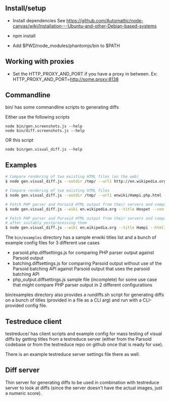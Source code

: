 ## Install/setup

* Install dependencies
  See https://github.com/Automattic/node-canvas/wiki/Installation---Ubuntu-and-other-Debian-based-systems

* npm install
* Add $PWD/node_modules/phantomjs/bin to $PATH

## Working with proxies
* Set the HTTP_PROXY_AND_PORT if you have a proxy in between.
  Ex: HTTP_PROXY_AND_PORT=http://some.proxy:8138

## Commandline

bin/ has some commandline scripts to generating diffs

Either use the following scripts

    node bin/gen.screenshots.js --help
    node bin/diff.screenshots.js --help

OR this script

    node bin/gen.visual_diff.js --help

## Examples

``` bash
# Compare rendering of two existing HTML files (on the web)
$ node gen.visual_diff.js --outdir /tmp/ --url1 http://en.wikipedia.org/wiki/Hampi --url2 http://en.wikipedia.org/wiki/Hospet

# Compare rendering of two existing HTML files
$ node gen.visual_diff.js --outdir /tmp/ --url1 enwiki/Hampi.php.html --url2 enwiki/Hampi.parsoid.html

# Fetch PHP parser and Parsoid HTML output from their servers and compare them (read config from a config file)
$ node gen.visual_diff.js --wiki en.wikipedia.org --title Hospet --config parsoid.diffsettings.js

# Fetch PHP parser and Parsoid HTML output from their servers and compare them (config on commandline), and also dump the HTML
# after suitably postprocessing them
$ node gen.visual_diff.js --wiki en.wikipedia.org --title Hampi --html1PP ../lib/php_parser.postprocess.js --html2PP ../lib/parsoid.postprocess.js --dumpHTML1 --dumpHTML2
```

The <code>bin/examples</code> directory has a sample enwiki titles list and a bunch of example config files for 3 different use cases
* parsoid.php.diffsettings.js for comparing PHP parser output against Parsoid output
* batching.diffsettings.js for comparing Parsoid output without use of the Parsoid batching API against Parsoid output that uses the parsoid batching API
* php_output.diffsettings.js sample file (incomplete) for some use case that might compare PHP parser output in 2 different configurations

bin/examples directory also provides a rundiffs.sh script for generating diffs on a bunch of titles (provided in a file as a CLI arg) and run with a CLI-provided config file.

## Testreduce client

testreduce/ has client scripts and example config for mass testing
of visual diffs by getting titles from a testreduce server (either
from the Parsoid codebase or from the testreduce repo on github
once that is ready for use).

There is an example testreduce server settings file there as well.

## Diff server

Thin server for generating diffs to be used in combination with
testreduce server to look at diffs (since the server doesn't have
the actual images, just a numeric score).
